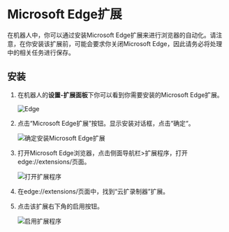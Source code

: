 # Microsoft Edge扩展
在机器人中，你可以通过安装Microsoft Edge扩展来进行浏览器的自动化。请注意，在你安装该扩展前，可能会要求你关闭Microsoft Edge，因此请务必将处理中的相关任务进行保存。

## 安装
1. 在机器人的**设置-扩展面板**下你可以看到你需要安装的Microsoft Edge扩展。

   ![Edge](https://docimages.blob.core.chinacloudapi.cn/images/Robot/EdgeInRobot.png)

2. 点击“Microsoft Edge扩展”按钮。显示安装对话框，点击“确定“。

   ![确定安装Microsoft Edge扩展](https://docimages.blob.core.chinacloudapi.cn/images/Amanda/Extension/Edge/InstallWindow.jpg)

3. 打开Microsoft Edge浏览器，点击侧面导航栏>扩展程序，打开edge://extensions/页面。

   ![打开扩展程序](https://docimages.blob.core.chinacloudapi.cn/images/Amanda/Extension/Edge/BrowserSetting.jpg)

4. 在edge://extensions/页面中，找到“云扩录制器”扩展。

5. 点击该扩展右下角的启用按钮。

   ![启用扩展程序](https://docimages.blob.core.chinacloudapi.cn/images/Amanda/Extension/Edge/InstalledInBrowser.png)
